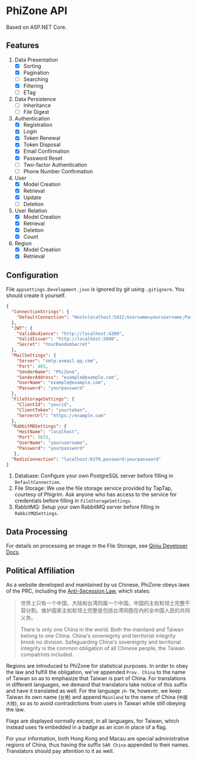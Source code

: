 ﻿# PhiZone API

Based on ASP.NET Core.

## Features

1. Data Presentation
    - [x] Sorting
    - [x] Pagination
    - [ ] Searching
    - [x] Filtering
    - [ ] ETag
2. Data Persistence
    - [ ] Inheritance
    - [ ] File Digest
3. Authentication
    - [x] Registration
    - [x] Login
    - [x] Token Renewal
    - [x] Token Disposal
    - [x] Email Confirmation
    - [x] Password Reset
    - [ ] Two-factor Authentication
    - [ ] Phone Number Confirmation
4. User
    - [x] Model Creation
    - [x] Retrieval
    - [x] Update
    - [ ] Deletion
5. User Relation
    - [x] Model Creation
    - [x] Retrieval
    - [x] Deletion
    - [x] Count
6. Region
    - [x] Model Creation
    - [x] Retrieval

## Configuration

File `appsettings.Development.json` is ignored by git using `.gitignore`. You should create it yourself.

```json
{
  "ConnectionStrings": {
    "DefaultConnection": "Host=localhost:5432;Username=yourusername;Password=yourpassword;Database=yourdatabase"
  },
  "JWT": {
    "ValidAudience": "http://localhost:4200",
    "ValidIssuer": "http://localhost:5000",
    "Secret": "YourRandomSecret"
  },
  "MailSettings": {
    "Server": "smtp.exmail.qq.com",
    "Port": 465,
    "SenderName": "PhiZone",
    "SenderAddress": "example@example.com",
    "UserName": "example@example.com",
    "Password": "yourpassword"
  },
  "FileStorageSettings": {
    "ClientId": "yourid",
    "ClientToken": "yourtoken",
    "ServerUrl": "https://example.com"
  },
  "RabbitMQSettings": {
    "HostName": "localhost",
    "Port": 5672,
    "UserName": "yourusername",
    "Password": "yourpassword"
   },
  "RedisConnection": "localhost:6379,password:yourpassword"
}
```

1. Database: Configure your own PostgreSQL server before filling in `DefaultConnection`.
2. File Storage: We use the file storage service provided by TapTap, courtesy of Phigrim. Ask anyone who has access to
   the service for credentials before filling in `FileStorageSettings`.
3. RabbitMQ: Setup your own RabbitMQ server before filling in `RabbitMQSettings`.

## Data Processing

For details on processing an image in the File Storage,
see [Qiniu Developer Docs](https://developer.qiniu.com/dora/3683/img-directions-for-use).

## Political Affiliation

As a website developed and maintained by us Chinese, PhiZone obeys laws of the PRC, including
the [Anti-Secession Law](https://mzzt.mca.gov.cn/article/zt_qmgjaqjyr/flfg/202204/20220400041352.shtml), which states:

> 世界上只有一个中国，大陆和台湾同属一个中国，中国的主权和领土完整不容分割。维护国家主权和领土完整是包括台湾同胞在内的全中国人民的共同义务。
>
> There is only one China in the world. Both the mainland and Taiwan belong to one China. China's sovereignty and
> territorial integrity brook no division. Safeguarding China's sovereignty and territorial integrity is the common
> obligation of all Chinese people, the Taiwan compatriots included.

Regions are introduced to PhiZone for statistical purposes. In order to obey the law and fulfill the obligation, we've
appended `Prov. China` to the name of Taiwan so as to emphasize that Taiwan is part of China. For translations in
different languages, we demand that translators take notice of this suffix and have it translated as well. For the
language `zh-TW`, however, we keep Taiwan its own name (`台灣`) and append `Mainland` to the name of China (`中國大陸`),
so as to avoid contradictions from users in Taiwan while still obeying the law.

Flags are displayed normally except, in all languages, for Taiwan, which instead uses `TW` embedded in a badge as an
icon in place of a flag.

For your information, both Hong Kong and Macau are special administrative regions of China, thus having the
suffix `SAR China` appended to their names. Translators should pay attention to it as well.
